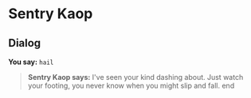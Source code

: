 # Sentry Kaop


## Dialog

**You say:** `hail`



>**Sentry Kaop says:** I've seen your kind dashing about. Just watch your footing, you never know when you might slip and fall.
end
